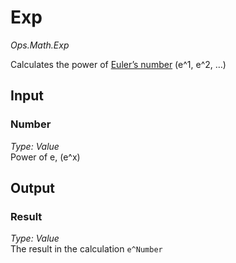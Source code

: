 # Exp

*Ops.Math.Exp*    

Calculates the power of [Euler’s number](https://en.wikipedia.org/wiki/E_(mathematical_constant)) (e^1, e^2, …)

## Input

### Number

*Type: Value*  
Power of e, (e^x)

## Output

### Result

*Type: Value*  
The result in the calculation `e^Number`